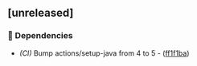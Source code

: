 ## [unreleased]

### 🤖 Dependencies

- *(CI)* Bump actions/setup-java from 4 to 5 - ([ff1f1ba](https://github.com/jexxa-projects/ESPAdapters/commit/ff1f1ba3f620497425f6702cdb763cd238fd299c))

<!-- generated by git-cliff -->
